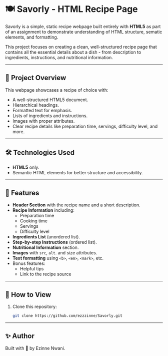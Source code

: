 # 🍽️ Savorly - HTML Recipe Page

Savorly is a simple, static recipe webpage built entirely with **HTML5** as part of an assignment to demonstrate understanding of HTML structure, sematic elements, and formatting.

This project focuses on creating a clean, well-structured recipe page that contains all the essential details about a dish - from description to ingredients, instructions, and nutritional information.

---

## 📖 Project Overview
This webpage showcases a recipe of choice with:
- A well-structured HTML5 document.
- Hierarchical headings.
- Formatted text for emphasis.
- Lists of ingredients and instructions.
- Images with proper attributes.
- Clear recipe details like preparation time, servings, difficulty level, and more.

---

## 🛠️ Technologies Used
- **HTML5** only.
- Semantic HTML elements for better structure and accessibility.

---

## 📑 Features
- **Header Section** with the recipe name and a short description.
- **Recipe Information** including:
    - Preparation time
    - Cooking time
    - Servings
    - Difficulty level
- **Ingredients List** (unordered list).
- **Step-by-step Instructions** (ordered list).
- **Nutritional Information** section.
- **Images** with `src`, `alt`. and size attributes.
- **Text formatting** using `<b>`, `<em>`, `<mark>`, etc.
- Bonus features:
    - Helpful tips
    - Link to the recipe source

---

## 📜 How to View
1. Clone this repository:
   ```bash
   git clone https://github.com/ezzzinne/Savorly.git

---

## ✨ Author
Built with 💙 by Ezinne Nwani.


